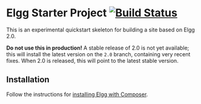 Elgg Starter Project [![Build Status](https://travis-ci.org/Elgg/starter-project.svg?branch=master)](https://travis-ci.org/Elgg/starter-project)
====

This is an experimental quickstart skeleton for building a site based on Elgg 2.0.

**Do not use this in production!** A stable release of 2.0 is not yet available; this will install the latest version on the `2.0` branch, containing very recent fixes. When 2.0 is released, this will point to the latest stable version.

## Installation

Follow the instructions for [installing Elgg with Composer](http://learn.elgg.org/en/2.0/intro/install.html#overview).
